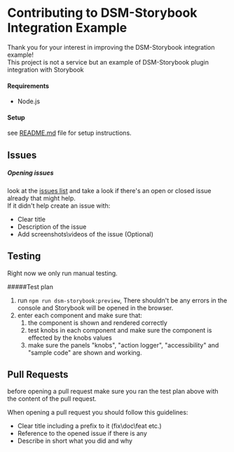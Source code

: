 # Contributing to DSM-Storybook Integration Example

Thank you for your interest in improving the DSM-Storybook integration example! <br/>
This project is not a service but an example of DSM-Storybook plugin integration with Storybook

#### Requirements
* Node.js

#### Setup
see [README.md](https://github.com/InVisionApp/dsm-storybook-example-library/blob/master/README.md) file for setup instructions.

## Issues

##### Opening issues
look at the [issues list](https://github.com/InVisionApp/dsm-storybook-example-library/issues) and take a look if there's an open or closed issue already that might help. <br/>
If it didn't help create an issue with:
 - Clear title
 - Description of the issue
 - Add screenshots\videos of the issue (Optional)
 
## Testing

Right now we only run manual testing.

#####Test plan

1. run `npm run dsm-storybook:preview`, There shouldn't be any errors in the console and Storybook will be opened in the browser.
2. enter each component and make sure that:
    1. the component is shown and rendered correctly
    2. test knobs in each component and make sure the component is effected by the knobs values
    3. make sure the panels "knobs", "action logger", "accessibility" and "sample code" are shown and working.
  
 
## Pull Requests

before opening a pull request make sure you ran the test plan above with the content of the pull request.

When opening a pull request you should follow this guidelines:

 - Clear title including a prefix to it (fix\doc\feat etc.)
 - Reference to the opened issue if there is any
 - Describe in short what you did and why
